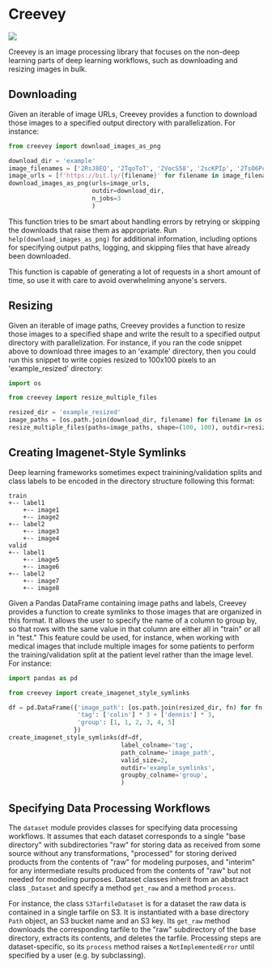 # Creevey

![](https://images.pottermore.com/bxd3o8b291gf/22qh5bCcA0g28OeKCwgwgE/70be84ace5da257fbd54d1ca0c06972c/ColinCreevey_WB_F2_ColinHoldingCamera_Still_080615_Land.jpg?w=320&h=320&fit=thumb&f=left&q=85)

Creevey is an image processing library that focuses on the non-deep learning parts of deep learning workflows, such as downloading and resizing images in bulk.

## Downloading

Given an iterable of image URLs, Creevey provides a function to download those images to a specified output directory with parallelization. For instance:

```python
from creevey import download_images_as_png

download_dir = 'example'
image_filenames = ['2RsJ8EQ', '2TqoToT', '2VocS58', '2scKPIp', '2TsO6Pc', '2SCv0q7']
image_urls = [f'https://bit.ly/{filename}' for filename in image_filenames]
download_images_as_png(urls=image_urls,
                       outdir=download_dir,
                       n_jobs=3
                       )
```

This function tries to be smart about handling errors by retrying or skipping the downloads that raise them as appropriate. Run `help(download_images_as_png)` for additional information, including options for specifying output paths, logging, and skipping files that have already been downloaded.

This function is capable of generating a lot of requests in a short amount of time, so use it with care to avoid overwhelming anyone's servers.

## Resizing

Given an iterable of image paths, Creevey provides a function to resize those images to a specified shape and write the result to a specified output directory with parallelization. For instance, if you ran the code snippet above to download three images to an 'example' directory, then you could run this snippet to write copies resized to 100x100 pixels to an 'example_resized' directory:

```python
import os

from creevey import resize_multiple_files

resized_dir = 'example_resized'
image_paths = [os.path.join(download_dir, filename) for filename in os.listdir(download_dir)]
resize_multiple_files(paths=image_paths, shape=(100, 100), outdir=resized_dir, n_jobs=3)
```

## Creating Imagenet-Style Symlinks

Deep learning frameworks sometimes expect trainining/validation splits and class labels to be encoded in the directory structure following this format:

```
train
+-- label1
    +-- image1
    +-- image2
+-- label2
    +-- image3
    +-- image4
valid
+-- label1
    +-- image5
    +-- image6
+-- label2
    +-- image7
    +-- image8
```

Given a Pandas DataFrame containing image paths and labels, Creevey provides a function to create symlinks to those images that are organized in this format. It allows the user to specify the name of a column to group by, so that rows with the same value in that column are either all in "train" or all in "test." This feature could be used, for instance, when working with medical images that include multiple images for some patients to perform the training/validation split at the patient level rather than the image level. For instance:

```python
import pandas as pd

from creevey import create_imagenet_style_symlinks

df = pd.DataFrame({'image_path': [os.path.join(resized_dir, fn) for fn in image_filenames],
                   'tag': ['colin'] * 3 + ['dennis'] * 3,
                   'group': [1, 1, 2, 3, 4, 5]
                  })
create_imagenet_style_symlinks(df=df,
                               label_colname='tag',
                               path_colname='image_path',
                               valid_size=2,
                               outdir='example_symlinks',
                               groupby_colname='group',
                               )
```

## Specifying Data Processing Workflows

The `dataset` module provides classes for specifying data processing workflows. It assumes that each dataset corresponds to a single "base directory" with subdirectories "raw" for storing data as received from some source without any transformations, "processed" for storing derived products from the contents of "raw" for modeling purposes, and "interim" for any intermediate results produced from the contents of "raw" but not needed for modeling purposes. Dataset classes inherit from an abstract class `_Dataset` and specify a method `get_raw` and a method `process`.

For instance, the class `S3TarfileDataset` is for a dataset the raw data is contained in a single tarfile on S3. It is instantiated with a base directory `Path` object, an S3 bucket name and an S3 key. Its `get_raw` method downloads the corresponding tarfile to the "raw" subdirectory of the base directory, extracts its contents, and deletes the tarfile. Processing steps are dataset-specific, so its `process` method raises a `NotImplementedError` until specified by a user (e.g. by subclassing).  
